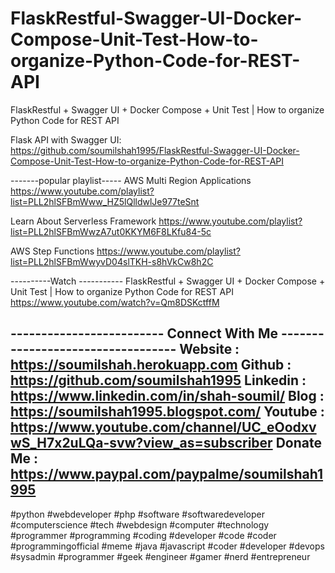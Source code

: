 # FlaskRestful-Swagger-UI-Docker-Compose-Unit-Test-How-to-organize-Python-Code-for-REST-API
FlaskRestful + Swagger UI + Docker Compose + Unit Test | How to organize Python Code for REST API




Flask API with Swagger UI: 
https://github.com/soumilshah1995/FlaskRestful-Swagger-UI-Docker-Compose-Unit-Test-How-to-organize-Python-Code-for-REST-API


-------popular playlist-----
AWS Multi Region Applications
https://www.youtube.com/playlist?list=PLL2hlSFBmWww_HZ5lQlldwlJe977teSnt

Learn About Serverless Framework
https://www.youtube.com/playlist?list=PLL2hlSFBmWwzA7ut0KKYM6F8LKfu84-5c

AWS Step Functions
https://www.youtube.com/playlist?list=PLL2hlSFBmWwyvD04slTKH-s8hVkCw8h2C


----------Watch -----------
FlaskRestful + Swagger UI + Docker Compose + Unit Test | How to organize Python Code for REST API
https://www.youtube.com/watch?v=Qm8DSKctffM



------------------------- Connect With Me ----------------------------------
Website : https://soumilshah.herokuapp.com
Github : https://github.com/soumilshah1995
Linkedin : https://www.linkedin.com/in/shah-soumil/
Blog : https://soumilshah1995.blogspot.com/
Youtube :  https://www.youtube.com/channel/UC_eOodxvwS_H7x2uLQa-svw?view_as=subscriber
Donate Me :  https://www.paypal.com/paypalme/soumilshah1995
-------------------------------------------------------------------------------

#python #webdeveloper #php #software #softwaredeveloper #computerscience #tech #webdesign #computer #technology
#programmer #programming #coding #developer #code #coder #programmingofficial #meme #java #javascript
#coder #developer #devops #sysadmin #programmer #geek #engineer #gamer #nerd #entrepreneur

